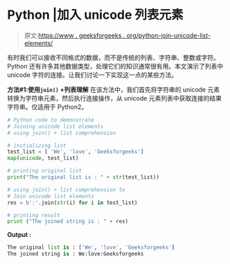 # Python |加入 unicode 列表元素

> 原文:[https://www . geeksforgeeks . org/python-join-unicode-list-elements/](https://www.geeksforgeeks.org/python-joining-unicode-list-elements/)

有时我们可以接收不同格式的数据，而不是传统的列表、字符串、整数或字符。Python 还有许多其他数据类型，处理它们的知识通常很有用。本文演示了列表中 unicode 字符的连接。让我们讨论一下实现这一点的某些方法。

**方法#1:使用`join()` +列表理解**
在该方法中，我们首先将字符串的 unicode 元素转换为字符串元素，然后执行连接操作，从 unicode 元素列表中获取连接的结果字符串。仅适用于 Python2。

```py
# Python code to demonstrate
# Joining unicode list elements
# using join() + list comprehension

# initializing list
test_list = [ 'We', 'love', 'Geeksforgeeks']
map(unicode, test_list)

# printing original list
print("The original list is : " + str(test_list))

# using join() + list comprehension to
# Join unicode list elements
res = b':'.join(str(i) for i in test_list)

# printing result
print ("The joined string is : " + res)
```

**Output :**

```py
The original list is : ['We', 'love', 'Geeksforgeeks']
The joined string is : We:love:Geeksforgeeks

```